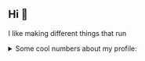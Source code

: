 ## Hi 👋

I like making different things that run


<details>
<summary>Some cool numbers about my profile:</summary>
<div align='center'>


![stats](https://github-readme-stats.vercel.app/api?username=infernalsaber&theme=nightowl&)
![summary](https://github-profile-summary-cards.vercel.app/api/cards/profile-details?username=infernalsaber&theme=nightowl&layout=compact)
![top-langs](https://github-readme-stats.vercel.app/api/top-langs/?username=infernalsaber&theme=nightowl&layout=compact) 
![hits](https://hits.seeyoufarm.com/api/count/incr/badge.svg?url=https%3A%2F%2Fgithub.com%2F{username}1212%2Fhit-counter)

</div>
</details>

